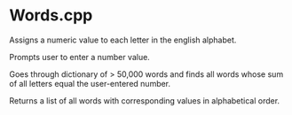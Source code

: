 # Words.cpp
Assigns a numeric value to each letter in the english alphabet. 

Prompts user to enter a number value.

Goes through dictionary of > 50,000 words and finds all words whose sum of all letters equal the user-entered number.

Returns a list of all words with corresponding values in alphabetical order.
